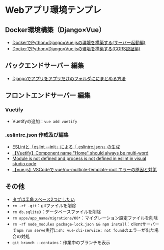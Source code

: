 # Webアプリ環境テンプレ

## Docker環境構築（Django×Vue）

- [DockerでPython×Django×Vue.jsの環境を構築する(サーバー起動編)](https://www.miracleave.co.jp/contents/1715/post-1715/)
- [DockerでPython×Django×Vue.jsの環境を構築する(CORS認証編)](https://www.miracleave.co.jp/contents/1863/post-1863/)

## バックエンドサーバー 編集

- [Djangoでアプリをアプリだけのフォルダににまとめる方法](https://qiita.com/HiroakiIwata/items/b75fff69c61fddd4487d)

## フロントエンドサーバー 編集

### Vuetify

- Vuetifyの追加：`vue add vuetify`

### .eslintrc.json 作成及び編集

- [ESLintと「eslint --init」による「.eslintrc.json」の生成](https://www.konosumi.net/entry/2019/09/01/165449)
- [【Vuetify】Component name "Home" should always be multi-word](https://zenn.dev/teba_eleven/articles/5af8f29e9e200d)
- [Module is not defined and process is not defined in eslint in visual studio code](https://itecnote.com/tecnote/module-is-not-defined-and-process-is-not-defined-in-eslint-in-visual-studio-code/)
- [【vue.js】VSCodeで vue/no-multiple-template-root エラーの原因と対策](https://qiita.com/Moris_Mk-II/items/af0f986531e99e6bf3f0#:~:text=%27vue/no%2Dmultiple%2Dtemplate%2Droot%27%3A%20%27off%27%20%20%20%20//%20%E3%81%93%E3%82%8C%E3%81%A7%E3%81%93%E3%81%AE%E4%BD%99%E8%A8%88%E3%81%AA%E3%83%81%E3%82%A7%E3%83%83%E3%82%AF%E6%A9%9F%E8%83%BD%E3%82%92%E3%81%8A%E3%81%A3%E3%81%B5%E3%81%AB%E5%87%BA%E6%9D%A5%E3%82%8B%E7%AD%88%E3%81%AA%E3%81%AE%E3%81%AB%E3%80%81%E3%82%A8%E3%83%A9%E3%83%BC%E3%81%AF%E8%A7%A3%E6%B6%88%E3%81%95%E3%82%8C%E3%81%9A%E3%80%82)


## その他

- [タブは半角スペース2つにしたい](https://simplesimples.com/web/application/vscode/tab-space/)
- `rm -rf .git`：gitファイルを削除
- `rm db.sqlite3`：データベースファイルを削除
- `rm apps/app_name/migrations/00*`：マイグレーション設定ファイルを削除
- `rm -rf node_modules package-lock.json && npm install`：clientサーバーで`npm run serve`実行に`sh: vue-cli-service: not found`のエラーが出た場合の対処
- `git branch --contains`：作業中のブランチを表示
 